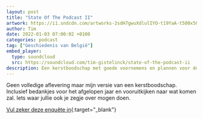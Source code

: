 ```yaml
---
layout: post
title: "State Of The Podcast II"
artwork: https://i1.sndcdn.com/artworks-2sdH7gwuXdlulIYO-t19YaA-t500x500.jpg
author: Tim
date: 2022-01-03 07:00:02 +0100
categories: podcast
tag: ["Geschiedenis van België"]
embed_player:
  type: soundcloud
  src: https://soundcloud.com/tim-gistelinck/state-of-the-podcast-ii
description: Een kerstboodschap met goede voornemens en plannen voor de podcast.
---
```

Geen volledige aflevering maar mijn versie van een kerstboodschap. Inclusief bedankjes voor het afgelopen jaar en vooruitkijken naar wat komen zal. Iets waar jullie ook je zegje over mogen doen. 

[Vul zeker deze enquête in](https://docs.google.com/forms/d/e/1FAIpQLSfcLmhVZOg4UpxnbNLHBSQhFnlfKN8-C8FoTJaCrvg968ACSw/viewform){:target="_blank"}